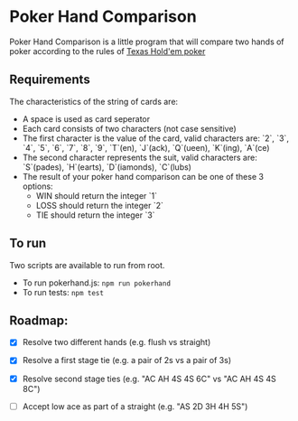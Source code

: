 <h1>Poker Hand Comparison</h1>

<p>
  Poker Hand Comparison is a little program that will compare two hands of poker
  according to the rules of
  <a href="https://en.wikipedia.org/wiki/Texas_hold_%27em#Hand_values"
    >Texas Hold'em poker</a
  >
</p>

<h2>Requirements</h2>
<p>
  The characteristics of the string of cards are:
</p>

<ul>
  <li>A space is used as card seperator</li>
  <li>Each card consists of two characters (not case sensitive)</li>
  <li>
    The first character is the value of the card, valid characters are: `2`,
    `3`, `4`, `5`, `6`, `7`, `8`, `9`, `T`(en), `J`(ack), `Q`(ueen), `K`(ing),
    `A`(ce)
  </li>
  <li>
    The second character represents the suit, valid characters are: `S`(pades),
    `H`(earts), `D`(iamonds), `C`(lubs)
  </li>
  <li>
    The result of your poker hand comparison can be one of these 3 options:
    <ul>
      <li>WIN should return the integer `1`</li>
      <li>
        LOSS should return the integer `2`
      </li>
      <li>TIE should return the integer `3`</li>
    </ul>
  </li>
</ul>

## To run 
Two scripts are available to run from root.

- To run pokerhand.js: `npm run pokerhand`
- To run tests: `npm test`

## Roadmap:
- [x] Resolve two different hands (e.g. flush vs straight)
- [x] Resolve a first stage tie (e.g. a pair of 2s vs a pair of 3s)
- [x] Resolve second stage ties (e.g. "AC AH 4S 4S 6C" vs "AC AH 4S 4S 8C")
- [ ] Accept low ace as part of a straight (e.g. "AS 2D 3H 4H 5S") 

